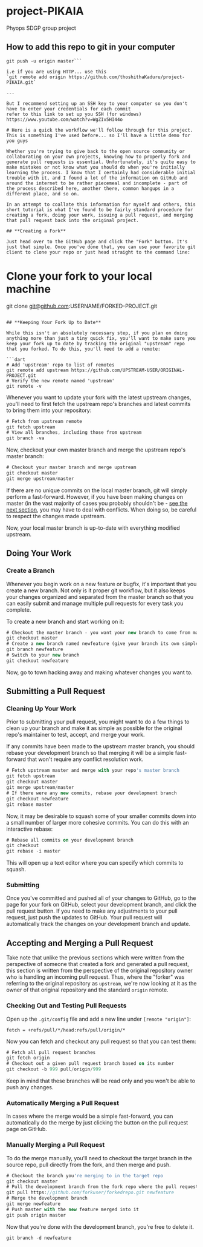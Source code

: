 # project-PIKAIA
Phyops SDGP group project

## How to add this repo to git in your computer

```git remote add origin <ssh-key / https>
git push -u origin master```

i.e if you are using HTTP... use this
`git remote add origin https://github.com/thoshithaKaduru/project-PIKAIA.git`

---

But I recommend setting up an SSH key to your computer so you don't have to enter your credentials for each commit
refer to this link to set up you SSH (for windows) https://www.youtube.com/watch?v=WgZIv5HI44o

# Here is a quick the workflow we'll follow through for this project. This is something I've used before... so I'll have a little demo for you guys

Whether you're trying to give back to the open source community or collaborating on your own projects, knowing how to properly fork and generate pull requests is essential. Unfortunately, it's quite easy to make mistakes or not know what you should do when you're initially learning the process. I know that I certainly had considerable initial trouble with it, and I found a lot of the information on GitHub and around the internet to be rather piecemeal and incomplete - part of the process described here, another there, common hangups in a different place, and so on.

In an attempt to coallate this information for myself and others, this short tutorial is what I've found to be fairly standard procedure for creating a fork, doing your work, issuing a pull request, and merging that pull request back into the original project.

## **Creating a Fork**

Just head over to the GitHub page and click the "Fork" button. It's just that simple. Once you've done that, you can use your favorite git client to clone your repo or just head straight to the command line:

```
# Clone your fork to your local machine
git clone git@github.com:USERNAME/FORKED-PROJECT.git
```

## **Keeping Your Fork Up to Date**

While this isn't an absolutely necessary step, if you plan on doing anything more than just a tiny quick fix, you'll want to make sure you keep your fork up to date by tracking the original "upstream" repo that you forked. To do this, you'll need to add a remote:

```dart
# Add 'upstream' repo to list of remotes
git remote add upstream https://github.com/UPSTREAM-USER/ORIGINAL-PROJECT.git
# Verify the new remote named 'upstream'
git remote -v
```

Whenever you want to update your fork with the latest upstream changes, you'll need to first fetch the upstream repo's branches and latest commits to bring them into your repository:

```dart
# Fetch from upstream remote
git fetch upstream
# View all branches, including those from upstream
git branch -va
```

Now, checkout your own master branch and merge the upstream repo's master branch:

```dart
# Checkout your master branch and merge upstream
git checkout master
git merge upstream/master
```

If there are no unique commits on the local master branch, git will simply perform a fast-forward. However, if you have been making changes on master (in the vast majority of cases you probably shouldn't be - [see the next section](https://gist.github.com/Chaser324/ce0505fbed06b947d962#doing-your-work), you may have to deal with conflicts. When doing so, be careful to respect the changes made upstream.

Now, your local master branch is up-to-date with everything modified upstream.

## **Doing Your Work**

### **Create a Branch**

Whenever you begin work on a new feature or bugfix, it's important that you create a new branch. Not only is it proper git workflow, but it also keeps your changes organized and separated from the master branch so that you can easily submit and manage multiple pull requests for every task you complete.

To create a new branch and start working on it:

```dart
# Checkout the master branch - you want your new branch to come from master
git checkout master
# Create a new branch named newfeature (give your branch its own simple informative name)
git branch newfeature
# Switch to your new branch
git checkout newfeature
```

Now, go to town hacking away and making whatever changes you want to.

## **Submitting a Pull Request**

### **Cleaning Up Your Work**

Prior to submitting your pull request, you might want to do a few things to clean up your branch and make it as simple as possible for the original repo's maintainer to test, accept, and merge your work.

If any commits have been made to the upstream master branch, you should rebase your development branch so that merging it will be a simple fast-forward that won't require any conflict resolution work.

```dart
# Fetch upstream master and merge with your repo's master branch
git fetch upstream
git checkout master
git merge upstream/master
# If there were any new commits, rebase your development branch
git checkout newfeature
git rebase master
```

Now, it may be desirable to squash some of your smaller commits down into a small number of larger more cohesive commits. You can do this with an interactive rebase:

```dart
# Rebase all commits on your development branch
git checkout
git rebase -i master
```

This will open up a text editor where you can specify which commits to squash.

### **Submitting**

Once you've committed and pushed all of your changes to GitHub, go to the page for your fork on GitHub, select your development branch, and click the pull request button. If you need to make any adjustments to your pull request, just push the updates to GitHub. Your pull request will automatically track the changes on your development branch and update.

## **Accepting and Merging a Pull Request**

Take note that unlike the previous sections which were written from the perspective of someone that created a fork and generated a pull request, this section is written from the perspective of the original repository owner who is handling an incoming pull request. Thus, where the "forker" was referring to the original repository as `upstream`, we're now looking at it as the owner of that original repository and the standard `origin` remote.

### **Checking Out and Testing Pull Requests**

Open up the `.git/config` file and add a new line under `[remote "origin"]`:

```
fetch = +refs/pull/*/head:refs/pull/origin/*
```

Now you can fetch and checkout any pull request so that you can test them:

```dart
# Fetch all pull request branches
git fetch origin
# Checkout out a given pull request branch based on its number
git checkout -b 999 pull/origin/999
```

Keep in mind that these branches will be read only and you won't be able to push any changes.

### **Automatically Merging a Pull Request**

In cases where the merge would be a simple fast-forward, you can automatically do the merge by just clicking the button on the pull request page on GitHub.

### **Manually Merging a Pull Request**

To do the merge manually, you'll need to checkout the target branch in the source repo, pull directly from the fork, and then merge and push.

```dart
# Checkout the branch you're merging to in the target repo
git checkout master
# Pull the development branch from the fork repo where the pull request development was done.
git pull https://github.com/forkuser/forkedrepo.git newfeature
# Merge the development branch
git merge newfeature
# Push master with the new feature merged into it
git push origin master
```

Now that you're done with the development branch, you're free to delete it.

```dart
git branch -d newfeature
```

